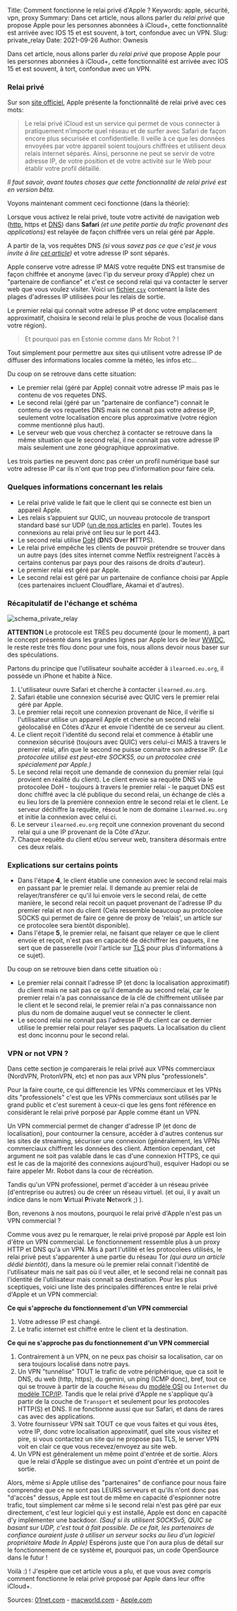 Title: Comment fonctionne le relai privé d'Apple ?
Keywords: apple, sécurité, vpn, proxy
Summary: Dans cet article, nous allons parler du *relai privé* que propose Apple pour les personnes abonnées à iCloud+, cette fonctionnalité est arrivée avec IOS 15 et est souvent, à tort, confondue avec un VPN.
Slug: private_relay
Date: 2021-09-26
Author: Ownesis

Dans cet article, nous allons parler du *relai privé* que propose Apple pour les personnes abonnées à iCloud+, cette fonctionnalité est arrivée avec IOS 15 et est souvent, à tort, confondue avec un VPN.

### Relai privé 

Sur son [site officiel](https://www.apple.com/ios/ios-15/), Apple présente la fonctionnalité de relai privé avec ces mots:

> Le relai privé iCloud est un service qui permet de vous connecter à pratiquement n’importe quel réseau et de surfer avec Safari de façon encore plus sécurisée et confidentielle. Il veille à ce que les données envoyées par votre appareil soient toujours chiffrées et utilisent deux relais internet séparés. Ainsi, personne ne peut se servir de votre adresse IP, de votre position et de votre activité sur le Web pour établir votre profil détaillé.

*Il faut savoir, avant toutes choses que cette fonctionnalité de relai privé est en version bêta.*


Voyons maintenant comment ceci fonctionne (dans la théorie): 

Lorsque vous activez le relai privé, toute votre activité de navigation web ([http](https://ilearned.eu.org/http.html), https et [DNS](https://ilearned.eu.org/les-bases-du-dns.html)) dans **Safari** *(et une petite partie du trafic provenant des applications)* est relayée de façon chiffrée vers un relai géré par Apple.

A partir de la, vos requêtes DNS *(si vous savez pas ce que c'est je vous invite à lire [cet article](https://ilearned.eu.org/les-bases-du-dns.html))* et votre adresse IP sont séparés.

Apple conserve votre adresse IP MAIS votre requête DNS est transmise de façon chiffrée et anonyme (avec l'ip du serveur proxy d'Apple) chez un "partenaire de confiance" et c'est ce second relai qui va contacter le server web que vous voulez visiter.
Voici un [fichier `csv`](https://mask-api.icloud.com/egress-ip-ranges.csv) contenant la liste des plages d'adresses IP utilisées pour les relais de sortie.

Le premier relai qui connait votre adresse IP et donc votre emplacement approximatif, choisira le second relai le plus proche de vous (localisé dans votre région).
> Et pourquoi pas en Estonie comme dans Mr Robot ? ! 

Tout simplement pour permettre aux sites qui utilisent votre adresse IP de diffuser des informations locales comme la météo, les infos etc...

Du coup on se retrouve dans cette situation:

- Le premier relai (géré par Apple) connait votre adresse IP mais pas le contenu de vos requetes DNS.
- Le second relai (géré par un "partenaire de confiance") connait le contenu de vos requetes DNS mais ne connait pas votre adresse IP, seulement votre localisation encore plus approximative (votre région comme mentionné plus haut).
- Le serveur web que vous cherchez à contacter se retrouve dans la même situation que le second relai, il ne connait pas votre adresse IP mais seulement une zone géographique approximative.
   
Les trois parties ne peuvent donc pas créer un profil numérique basé sur votre adresse IP car ils n'ont que trop peu d'information pour faire cela.

### Quelques informations concernant les relais
- Le relai privé valide le fait que le client qui se connecte est bien un appareil Apple.
- Les relais s’appuient sur QUIC, un nouveau protocole de transport standard basé sur UDP  ([un de nos articles](https://ilearned.eu.org/http3.html) en parle). Toutes les connexions au relai privé ont lieu sur le port 443. 
- Le second relai utilise [DoH](https://ilearned.eu.org/dot-doh.html) (**D**NS **O**ver **H**TTPS).
- Le relai privé empêche les clients de pouvoir prétendre se trouver dans un autre pays (des sites internet comme Netflix restreignent l'accès à certains contenus par pays pour des raisons de droits d'auteur).
- Le premier relai est géré par Apple.
- Le second relai est géré par un partenaire de confiance choisi par Apple (ces partenaires incluent Cloudflare, Akamai et d'autres).

### Récapitulatif de l'échange et schéma
![schema_private_relay](/static/img/private_relay/private-relay.png)

**ATTENTION**
Le protocole est TRÈS peu documenté (pour le moment), à part le concept présenté dans les grandes lignes par Apple lors de leur [WWDC](https://developer.apple.com/videos/play/wwdc2021/10096/), le reste reste très flou donc pour une fois, nous allons devoir nous baser sur des spéculations.

Partons du principe que l'utilisateur souhaite accéder à `ilearned.eu.org`, il possède un iPhone et habite à Nice.

1. L'utilisateur ouvre Safari et cherche à contacter `ilearned.eu.org`.
2. Safari établie une connexion sécurisé avec QUIC vers le premier relai géré par Apple.
3. Le premier relai reçoit une connexion provenant de Nice, il vérifie si l'utilisateur utilise un appareil Apple et cherche un second relai géolocalisé en Côtes d'Azur et envoie l'identité de ce serveur au client.
4. Le client reçoit l'identité du second relai et commence à établir une connexion sécurisé (toujours avec QUIC) vers celui-ci MAIS à travers le premier relai, afin que le second ne puisse connaitre son adresse IP. *(Le protocolee utilisé est peut-etre SOCKS5, ou un protocolee créé spécialement par Apple.)* 
5. Le second relai reçoit une demande de connexion du premier relai (qui provient en réalité du client). Le client envoie sa requête DNS via le protocolee DoH - toujours à travers le premier relai - le paquet DNS est donc chiffré avec la clé publique du second relai, un échange de clés a eu lieu lors de la première connexion entre le second relai et le client. Le serveur déchiffre la requête, résout le nom de domaine `ilearned.eu.org` et initie la connexion avec celui ci.
6. Le serveur `ilearned.eu.org` reçoit une connexion provenant du second relai qui a une IP provenant de la Côte d'Azur.
7. Chaque requête du client et/ou serveur web, transitera désormais entre ces deux relais.

### Explications sur certains points
 - Dans l'étape **4**, le client établie une connexion avec le second relai mais en passant par le premier relai. Il demande au premier relai de relayer/transférer ce qu'il lui envoie vers le second relai, de cette manière, le second relai recoit un paquet provenant de l'adresse IP du premier relai et non du client (Cela ressemble beaucoup au protocolee SOCKS qui permet de faire ce genre de proxy de 'relais', un article sur ce protocolee sera bientôt disponible).
 - Dans l'étape **5**, le premier relai, ne faisant que relayer ce que le client envoie et reçoit, n'est pas en capacité de déchiffrer les paquets, il ne sert que de passerelle (voir l'article sur [TLS](https://ilearned.eu.org/tls.html) pour plus d'informations à ce sujet).
 
Du coup on se retrouve bien dans cette situation où :

 - Le premier relai connait l'adresse IP (et donc la localisation approximatif) du client mais ne sait pas ce qu'il demande au second relai, car le premier relai n'a pas connaissance de la clé de chiffrement utilisée par le client et le second relai, le premier relai n'a pas connaissance non plus du nom de domaine auquel veut se connecter le client.
 - Le second relai ne connait pas l'adresse IP du client car ce dernier utilise le premier relai pour relayer ses paquets. La localisation du client est donc inconnu pour le second relai.

### VPN or not VPN ?
Dans cette section je comparerais le relai privé aux VPNs commerciaux (NordVPN, ProtonVPN, etc) et non pas aux VPN plus "professionels".

Pour la faire courte, ce qui differencie les VPNs commerciaux et les VPNs dits "professionels" c'est que les VPNs commerciaux sont utilisés par le grand public et c'est surement à ceux-ci que les gens font référence en considèrant le relai privé porposé par Apple comme étant un VPN.

Un VPN commercial permet de changer d'adresse IP (et donc de localisation), pour contourner la censure, accéder à d'autres contenus sur les sites de streaming, sécuriser une connexion (généralement, les VPNs commerciaux chiffrent les données des client. Attention cependant, cet argument ne soit pas valable dans le cas d'une connexion HTTPS, ce qui est le cas de la majorité des connexions aujourd'hui), esquiver Hadopi ou se faire appeler Mr. Robot dans la cour de récréation. 

Tandis qu'un VPN professionel, permet d'accéder à un réseau privée (d'entreprise ou autres) ou de créer un réseau virtuel. (et oui, il y avait un indice dans le nom **V**irtual **P**rivate **N**etwork ;) ).

Bon, revenons à nos moutons, pourquoi le relai privé d'Apple n'est pas un VPN commercial ?

Comme vous avez pu le remarquer, le relai privé proposé par Apple est loin d'être un VPN commercial.
Le fonctionnement ressemble plus à un proxy HTTP et DNS qu'à un VPN.
Mis à part l'utilité et les protocolees utilisés, le relai privé peut s'apparenter à une partie du réseau Tor *(qui aura un article dédié bientôt)*, dans la mesure où le premier relai connait l'identité de l'utilisateur mais ne sait pas où il veut aller, et le second relai ne connait pas l'identité de l'utilisateur mais connait sa destination.
Pour les plus sceptiques, voici une liste des principales différences entre le relai privé d'Apple et un VPN commercial:

**Ce qui s'approche du fonctionnement d'un VPN commercial**

1. Votre adresse IP est changé.
2. Le trafic internet est chiffré entre le client et la destination.

**Ce qui ne s'approche pas du fonctionnement d'un VPN commercial**

1. Contrairement à un VPN, on ne peux pas choisir sa localisation, car on sera toujours localisé dans notre pays.
2. Un VPN "tunnélise" TOUT le trafic de votre périphérique, que ca soit le DNS, du web (http, https), du gemini, un ping (ICMP donc), bref, tout ce qui se trouve à partir de la couche `Réseau` du [modèle OSI](https://fr.wikipedia.org/wiki/Mod%C3%A8le_OSI) ou `Internet` du [modèle TCP/IP](https://fr.wikipedia.org/wiki/Mod%C3%A8le_OSI#Le_mod%C3%A8le_TCP/IP). Tandis que le relai privé d'Apple ne s'applique qu'à partir de la couche de `Transport` et seulement pour les protocoles HTTP(S) et DNS. Il ne fonctionne aussi que sur Safari, et dans de rares cas avec des applications.
3. Votre fournisseur VPN sait TOUT ce que vous faites et qui vous êtes, votre IP, donc votre localisation approximatif, quel site vous visitez et pire, si vous contactez un site qui ne propose pas TLS, le server VPN voit en clair ce que vous recevez/envoyez au site web.
4. Un VPN est généralement un même point d'entrée et de sortie. Alors que le relai d'Apple se distingue avec un point d'entrée et un point de sortie.

Alors, même si Apple utilise des "partenaires" de confiance pour nous faire comprendre que ce ne sont pas LEURS serveurs et qu'ils n'ont donc pas "d'accès" dessus, Apple est tout de même en capacité d'espionner notre trafic, tout simplement car même si le second relai n'est pas géré par eux directement, c'est leur logiciel qui y est installé, Apple est donc en capacité d'y implémenter une backdoor.
*(Sauf si ils utilisent SOCKSv5, QUIC se basant sur UDP, c'est tout à fait possible. De ce fait, les partenaires de confiance auraient juste à utiliser un serveur socks au lieu d'un logiciel propriétaire Made In Apple)*
Espérons juste que l'on aura plus de détail sur le fonctionnement de ce système et, pourquoi pas, un code OpenSource dans le futur !

Voilà :) ! J'espère que cet article vous a plu, et que vous avez compris comment fonctionne le relai privé proposé par Apple dans leur offre iCloud+.

Sources: [01net.com](https://www.01net.com/actualites/apple-private-relay-n-est-pas-un-vpn-mais-un-moyen-de-semer-ceux-qui-nous-espionnent-en-ligne-2044423.html) - [macworld.com](https://www.macworld.com/article/348965/icloud-plus-private-relay-safari-vpn-ip-address-encryption-privacy.html) - [Apple.com](https://developer.apple.com/support/prepare-your-network-for-icloud-private-relay)
